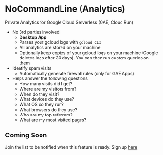 # NoCommandLine (Analytics)
Private Analytics for Google Cloud Serverless (GAE, Cloud Run)


- No 3rd parties involved 
    - **Desktop App**
    - Parses your gcloud logs with `gcloud CLI` 
    - All analytics are stored on your machine
    - Optionally keep copies of your gcloud logs on your machine (Google deletes logs after 30 days). You can then run custom queries on them
- Identify spam visits
    - Automatically generate firewall rules (only for GAE Apps)
- Helps answer the following questions
    - How many visits did I get?
    - Where are my visitors from? 
    - When do they visit?
    - What devices do they use? 
    - What OS do they run?
    - What browsers do they use?
    - Who are my top referrers?
    - What are my most visited pages?

 

## Coming Soon
Join the list to be notified when this feature is ready. Sign up [here](https://forms.gle/7hg4F1E9AhbfSwJt7) 




